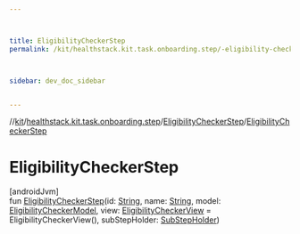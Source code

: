```yaml
---



title: EligibilityCheckerStep
permalink: /kit/healthstack.kit.task.onboarding.step/-eligibility-checker-step/-eligibility-checker-step.html



sidebar: dev_doc_sidebar


---
```




//[kit](/kit.html)/[healthstack.kit.task.onboarding.step](../index.html)/[EligibilityCheckerStep](index.html)/[EligibilityCheckerStep](-eligibility-checker-step.html)



# EligibilityCheckerStep



[androidJvm]\
fun [EligibilityCheckerStep](-eligibility-checker-step.html)(id: [String](https://kotlinlang.org/api/latest/jvm/stdlib/kotlin/-string/index.html), name: [String](https://kotlinlang.org/api/latest/jvm/stdlib/kotlin/-string/index.html), model: [EligibilityCheckerModel](../../healthstack.kit.task.onboarding.model/-eligibility-checker-model/index.html), view: [EligibilityCheckerView](../../healthstack.kit.task.onboarding.view/-eligibility-checker-view/index.html) = EligibilityCheckerView(), subStepHolder: [SubStepHolder](../../healthstack.kit.task.survey.question/-sub-step-holder/index.html))







